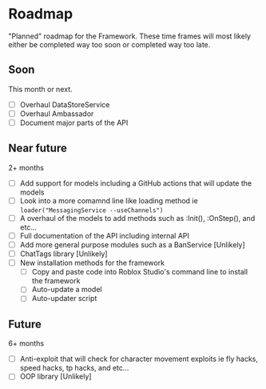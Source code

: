 # Roadmap

"Planned" roadmap for the Framework. These time frames will most likely either be completed way too soon or completed way too late.

## Soon

This month or next.

- [ ] Overhaul DataStoreService
- [ ] Overhaul Ambassador
- [ ] Document major parts of the API

## Near future

2+ months

- [ ] Add support for models including a GitHub actions that will update the models
- [ ] Look into a more comamnd line like loading method ie ``loader("MessagingService --useChannels")``
- [ ] A overhaul of the models to add methods such as :Init(), :OnStep(), and etc...
- [ ] Full documentation of the API including internal API
- [ ] Add more general purpose modules such as a BanService [Unlikely]
- [ ] ChatTags library [Unlikely]
- [ ] New installation methods for the framework
    - [ ] Copy and paste code into Roblox Studio's command line to install the framework
    - [ ] Auto-update a model
    - [ ] Auto-updater script

## Future

6+ months

- [ ] Anti-exploit that will check for character movement exploits ie fly hacks, speed hacks, tp hacks, and etc...
- [ ] OOP library [Unlikely]

